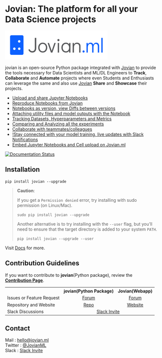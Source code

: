 # Jovian: The platform for all your Data Science projects

![](/docs/jovian_horizontal_logo.svg)

jovian is an open-source Python package integrated with [Jovian](https://jovian.ml/?utm_source=github) to provide the tools necessary for Data Scientists and ML/DL Engineers to **Track**, **Collaborate** and **Automate** projects where even Students and Enthusiasts can leverage the same and also use [Jovian](https://jovian.ml/?utm_source=github) **Share** and **Showcase** their projects.

- [Upload and share Jupyter Notebooks](https://docs.jovian.ml/en/latest/user-guide/02-upload.html)
- [Reproduce Notebooks from Jovian](https://docs.jovian.ml/en/latest/user-guide/03-reproduce.html)
- [Notebooks as version, view Diffs between versions](https://docs.jovian.ml/en/latest/user-guide/04-version.html)
- [Attaching utility files and model outputs with the Notebook](https://docs.jovian.ml/en/latest/user-guide/05-attach.html)
- [Tracking Datasets, Hyperparameters and Metrics](https://docs.jovian.ml/en/latest/user-guide/06-track.html)
- [Comparing and Analyzing all the experiments](https://docs.jovian.ml/en/latest/user-guide/07-compare.html)
- [Collaborate with teammates/colleagues](https://docs.jovian.ml/en/latest/user-guide/08-collaborate.html)
- [!Stay connected with your model training, live updates with Slack Notifications](https://docs.jovian.ml/en/latest/user-guide/09-integrations.html)
- [Embed Jupyter Notebooks and Cell upload on Jovian.ml](https://docs.jovian.ml/en/latest/user-guide/10-embed.html)

[![Documentation Status](https://readthedocs.org/projects/jovian-py/badge/?version=latest)](https://jovian-py.readthedocs.io/en/latest/?badge=latest)

## Installation

```
pip install jovian --upgrade
```

> **Caution**:
>
> If you get a `Permission denied` error, try installing with sudo permission (on Linux/Mac).
>
> ```
> sudo pip install jovian --upgrade
> ```
>
> Another alternative is to try installing with the `--user` flag, but you’ll need to ensure that the target directory is added to your system `PATH`.
>
> ```
> pip install jovian --upgrade --user
> ```

Visit [Docs](https://jovian-py.readthedocs.io) for more.

## Contribution Guidelines

If you want to contribute to **jovian**(Python package), review the [**Contribution Page**](https://github.com/JovianML/jovian-py/blob/master/CONTRIBUTING.md).

<table>
    <tr>
        <th> </th>
        <th>jovian(Python Package)</th>
        <th>Jovian(Webapp)</th>
    </tr>
    <tr>
        <td>Issues or Feature Request</td>
        <td align="center"> <a href="https://github.com/JovianML/jovian-py/issues">Forum</a> </td>
        <td align="center"> <a href="https://github.com/JovianML/jovian-support/issues">Forum</a> </td>
    </tr>
    <tr>
        <td>Repository and Website</td>
        <td align="center"> <a href="https://github.com/JovianML">Repo</a> </td>
        <td align="center"> <a href="https://jovian.ml/?utm_source=github">Website</a> </td>
    </tr>
    <tr>
        <td>Slack Discussions</td>
        <td align="center" colspan=2> <a href="https://bit.ly/jovian-users">Slack Invite</a> </td>
    </tr>
</table>

## Contact

Mail : hello@jovian.ml
<br>
Twitter : [@JovianML](https://twitter.com/JovianML)
<br>
Slack : [Slack Invite](https://bit.ly/jovian-users)
